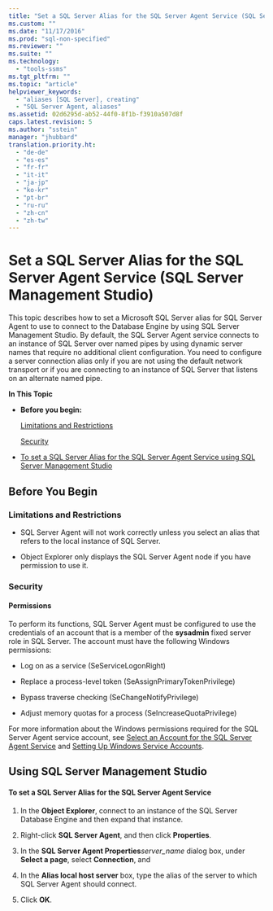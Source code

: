```yaml
---
title: "Set a SQL Server Alias for the SQL Server Agent Service (SQL Server Management Studio) | Microsoft Docs"
ms.custom: ""
ms.date: "11/17/2016"
ms.prod: "sql-non-specified"
ms.reviewer: ""
ms.suite: ""
ms.technology: 
  - "tools-ssms"
ms.tgt_pltfrm: ""
ms.topic: "article"
helpviewer_keywords: 
  - "aliases [SQL Server], creating"
  - "SQL Server Agent, aliases"
ms.assetid: 02d6295d-ab52-44f0-8f1b-f3910a507d8f
caps.latest.revision: 5
ms.author: "sstein"
manager: "jhubbard"
translation.priority.ht: 
  - "de-de"
  - "es-es"
  - "fr-fr"
  - "it-it"
  - "ja-jp"
  - "ko-kr"
  - "pt-br"
  - "ru-ru"
  - "zh-cn"
  - "zh-tw"
---
```

# Set a SQL Server Alias for the SQL Server Agent Service (SQL Server Management Studio)
This topic describes how to set a Microsoft SQL Server alias for SQL Server Agent to use to connect to the Database Engine by using SQL Server Management Studio. By default, the SQL Server Agent service connects to an instance of SQL Server over named pipes by using dynamic server names that require no additional client configuration. You need to configure a server connection alias only if you are not using the default network transport or if you are connecting to an instance of SQL Server that listens on an alternate named pipe.  
  
**In This Topic**  
  
-   **Before you begin:**  
  
    [Limitations and Restrictions](#Restrictions)  
  
    [Security](#Security)  
  
-   [To set a SQL Server Alias for the SQL Server Agent Service using SQL Server Management Studio](#SSMSProcedure)  
  
## <a name="BeforeYouBegin"></a>Before You Begin  
  
### <a name="Restrictions"></a>Limitations and Restrictions  
  
-   SQL Server Agent will not work correctly unless you select an alias that refers to the local instance of SQL Server.  
  
-   Object Explorer only displays the SQL Server Agent node if you have permission to use it.  
  
### <a name="Security"></a>Security  
  
#### <a name="Permissions"></a>Permissions  
To perform its functions, SQL Server Agent must be configured to use the credentials of an account that is a member of the **sysadmin** fixed server role in SQL Server. The account must have the following Windows permissions:  
  
-   Log on as a service (SeServiceLogonRight)  
  
-   Replace a process-level token (SeAssignPrimaryTokenPrivilege)  
  
-   Bypass traverse checking (SeChangeNotifyPrivilege)  
  
-   Adjust memory quotas for a process (SeIncreaseQuotaPrivilege)  
  
For more information about the Windows permissions required for the SQL Server Agent service account, see [Select an Account for the SQL Server Agent Service](../ssms/select-an-account-for-the-sql-server-agent-service.md) and [Setting Up Windows Service Accounts](http://msdn.microsoft.com/en-us/309b9dac-0b3a-4617-85ef-c4519ce9d014).  
  
## <a name="SSMSProcedure"></a>Using SQL Server Management Studio  
  
#### To set a SQL Server Alias for the SQL Server Agent Service  
  
1.  In the **Object Explorer**, connect to an instance of the SQL Server Database Engine and then expand that instance.  
  
2.  Right-click **SQL Server Agent**, and then click **Properties**.  
  
3.  In the **SQL Server Agent Properties***server_name* dialog box, under **Select a page**, select **Connection**, and  
  
4.  In the **Alias local host server** box, type the alias of the server to which SQL Server Agent should connect.  
  
5.  Click **OK**.  
  
